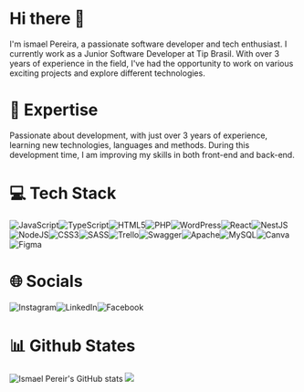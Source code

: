 # Hi there 👋

I'm ismael Pereira, a passionate software developer and tech enthusiast. I currently work as a Junior Software Developer at Tip Brasil.
With over 3 years of experience in the field, I've had the opportunity to work on various exciting projects and explore different technologies.

# 🚀 Expertise

Passionate about development, with just over 3 years of experience, learning new technologies, languages ​​and methods. 
During this development time, I am improving my skills in both front-end and back-end.

# 💻 Tech Stack

![JavaScript](https://img.shields.io/badge/javascript-%23323330.svg?style=for-the-badge&logo=javascript&logoColor=%23F7DF1E)![TypeScript](https://img.shields.io/badge/typescript-%23007ACC.svg?style=for-the-badge&logo=typescript&logoColor=white)![HTML5](https://img.shields.io/badge/html5-%23E34F26.svg?style=for-the-badge&logo=html5&logoColor=white)![PHP](https://img.shields.io/badge/php-%23777BB4.svg?style=for-the-badge&logo=php&logoColor=white)![WordPress](https://img.shields.io/badge/WordPress-%23117AC9.svg?style=for-the-badge&logo=WordPress&logoColor=white)![React](https://img.shields.io/badge/react-%2320232a.svg?style=for-the-badge&logo=react&logoColor=%2361DAFB)![NestJS](https://img.shields.io/badge/nestjs-%23E0234E.svg?style=for-the-badge&logo=nestjs&logoColor=white)![NodeJS](https://img.shields.io/badge/node.js-6DA55F?style=for-the-badge&logo=node.js&logoColor=white)![CSS3](https://img.shields.io/badge/css3-%231572B6.svg?style=for-the-badge&logo=css3&logoColor=white)![SASS](https://img.shields.io/badge/SASS-hotpink.svg?style=for-the-badge&logo=SASS&logoColor=white)![Trello](https://img.shields.io/badge/Trello-%23026AA7.svg?style=for-the-badge&logo=Trello&logoColor=white)![Swagger](https://img.shields.io/badge/-Swagger-%23Clojure?style=for-the-badge&logo=swagger&logoColor=white)![Apache](https://img.shields.io/badge/apache-%23D42029.svg?style=for-the-badge&logo=apache&logoColor=white)![MySQL](https://img.shields.io/badge/mysql-%2300f.svg?style=for-the-badge&logo=mysql&logoColor=white)![Canva](https://img.shields.io/badge/Canva-%2300C4CC.svg?style=for-the-badge&logo=Canva&logoColor=white)![Figma](https://img.shields.io/badge/figma-%23F24E1E.svg?style=for-the-badge&logo=figma&logoColor=white)

# 🌐 Socials
![Instagram](https://img.shields.io/badge/Instagram-%23E4405F.svg?style=for-the-badge&logo=Instagram&logoColor=white)![LinkedIn](https://img.shields.io/badge/linkedin-%230077B5.svg?style=for-the-badge&logo=linkedin&logoColor=white)![Facebook](https://img.shields.io/badge/Facebook-%231877F2.svg?style=for-the-badge&logo=Facebook&logoColor=white)

# 📊 Github States

![Ismael Pereir's GitHub stats](https://github-readme-stats.vercel.app/api?username=ismael02pereira&show_icons=true&theme=radical)                               ![](https://github-readme-stats.vercel.app/api/top-langs/?username=ismael02pereira&layout=compact)



